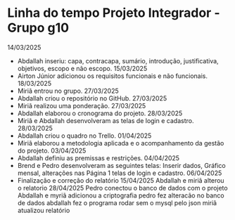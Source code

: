# Linha do tempo Projeto Integrador - Grupo g10


14/03/2025
- Abdallah inseriu: capa, contracapa, sumário, introdução, justificativa, objetivos, escopo e não
escopo.
15/03/2025
- Airton Júnior adicionou os requisitos funcionais e não funcionais.
18/03/2025
- Miriã entrou no grupo.
27/03/2025
- Abdallah criou o repositório no GitHub.
27/03/2025
- Miriã realizou uma ponderação.
27/03/2025
- Abdallah elaborou o cronograma do projeto.
28/03/2025
- Miriã e Abdallah desenvolveram as telas de login e cadastro.
28/03/2025
- Abdallah criou o quadro no Trello.
01/04/2025
- Miriã elaborou a metodologia aplicada e o acompanhamento da gestão do projeto.
03/04/2025
- Abdallah definiu as premissas e restrições.
04/04/2025
- Brend e Pedro desenvolveram as seguintes telas: Inserir dados, Gráfico mensal, alterações nas
Página 1
telas de login e cadastro.
06/04/2025
- Finalização e correção do relatório
15/04/2025
  Abdallah e miriã alterou o relatorio
  28/04/2025
  Pedro conectou o banco de dados com o projeto
  Abdallah e myriã adicionou a criptografia
  pedro fez alteracão no banco de dados
  abdallah fez o programa rodar sem o mysql pelo json
  miriã atualizou relatório
